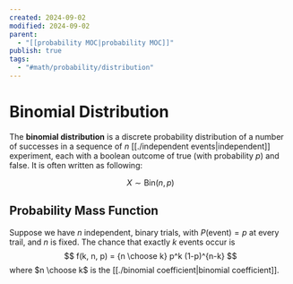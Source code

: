 ```yaml
---
created: 2024-09-02
modified: 2024-09-02
parent:
  - "[[probability MOC|probability MOC]]"
publish: true
tags:
  - "#math/probability/distribution"
---
```

# Binomial Distribution
The **binomial distribution** is a discrete probability distribution of a number of successes in a sequence of $n$ [[./independent events|independent]] experiment, each with a boolean outcome of true (with probability $p$) and false. It is often written as following:

$$
X \sim \text{Bin}(n, p)
$$
## Probability Mass Function
Suppose we have $n$ independent, binary trials, with $P(\text{event}) = p$ at every trail, and $n$ is fixed. The chance that exactly $k$ events occur is
$$
f(k, n, p) = {n \choose k} p^k (1-p)^{n-k}
$$
where $n \choose k$ is the [[./binomial coefficient|binomial coefficient]].